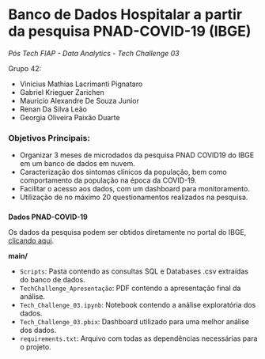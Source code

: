 # Banco de Dados Hospitalar a partir da pesquisa PNAD-COVID-19 (IBGE)
*Pós Tech FIAP - Data Analytics - Tech Challenge 03*

Grupo 42:
 - Vinicius Mathias Lacrimanti Pignataro
 - Gabriel Krieguer Zarichen
 - Mauricio Alexandre De Souza Junior
 - Renan Da Silva Leão
 - Georgia Oliveira Paixão Duarte

### Objetivos Principais:

- Organizar 3 meses de microdados da pesquisa PNAD COVID19 do IBGE em um banco de dados em nuvem.
- Caracterização dos sintomas clínicos da população, bem como comportamento da população na época da COVID-19.
- Facilitar o acesso aos dados, com um dashboard para monitoramento.
- Utilização de no máximo 20 questionamentos realizados na pesquisa.

### 

**Dados PNAD-COVID-19**

Os dados da pesquisa podem ser obtidos diretamente no portal do IBGE, [clicando aqui](https://www.ibge.gov.br/estatisticas/investigacoes-experimentais/estatisticas-experimentais/27946-divulgacao-semanal-pnadcovid1?t=downloads&utm_source=covid19&utm_medium=hotsite&utm_campaign=covid_19).

**main/**

- `Scripts`: Pasta contendo as consultas SQL e Databases .csv extraídas do banco de dados.
- `TechChallenge_Apresentação`: PDF contendo a apresentação final da análise. 
- `Tech_Challenge_03.ipynb`: Notebook contendo a análise exploratória dos dados.
- `Tech_Challenge_03.pbix`: Dashboard utilizado para uma melhor análise dos dados.
- `requirements.txt`: Arquivo com todas as dependências necessárias para o projeto.

